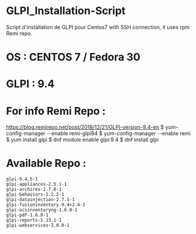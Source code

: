 # GLPI_Installation-Script
Script d'installation de GLPI pour Centos7 with SSH connection, it uses rpm Remi repo.
# OS : CENTOS 7 / Fedora 30
# GLPI : 9.4
# For info Remi Repo :
https://blog.remirepo.net/post/2018/12/21/GLPI-version-9.4-en
$ yum-config-manager --enable remi-glpi94
$ yum-config-manager --enable remi
$ yum install glpi
$ dnf module enable glpi:9.4
$ dnf install glpi

# Available Repo :

    glpi-9.4.5-1
    glpi-appliances-2.5.1-1
    glpi-archires-2.7.0-1
    glpi-behaviors-2.2.2-1
    glpi-datainjection-2.7.1-1
    glpi-fusioninventory-9.4+2.4-1
    glpi-ocsinventoryng-1.6.0-1
    glpi-pdf-1.6.0-1
    glpi-reports-1.13.1-1
    glpi-webservices-2.0.0-1

